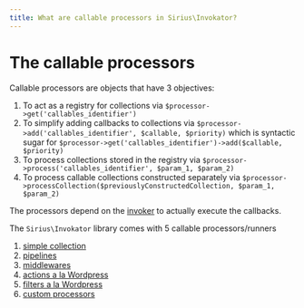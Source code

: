 ```yaml
---
title: What are callable processors in Sirius\Invokator?
---
```


# The callable processors

Callable processors are objects that have 3 objectives:
1. To act as a registry for collections via `$processor->get('callables_identifier')`
2. To simplify adding callbacks to collections via `$processor->add('callables_identifier', $callable, $priority)` which is syntactic sugar for `$processor->get('callables_identifier')->add($callable, $priority)`
3. To process collections stored in the registry via `$processor->process('callables_identifier', $param_1, $param_2)`
4. To process callable collections constructed separately via `$processor->processCollection($previouslyConstructedCollection, $param_1, $param_2)` 

The processors depend on the [invoker](4_the_invoker.md) to actually execute the callbacks.

The `Sirius\Invokator` library comes with 5 callable processors/runners
1. [simple collection](2_1_simple_collection.md)
2. [pipelines](2_2_pipelines.md)
3. [middlewares](2_3_middlewares.md)
4. [actions a la Wordpress](2_4_wordpress_actions.md)
5. [filters a la Wordpress](2_5_wordpress_filters.md)
6. [custom processors](2_6_custom_processors.md)

